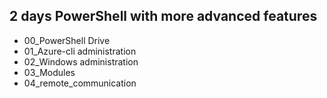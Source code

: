## 2 days PowerShell with more advanced features

- 00_PowerShell Drive
- 01_Azure-cli administration
- 02_Windows administration
- 03_Modules
- 04_remote_communication



